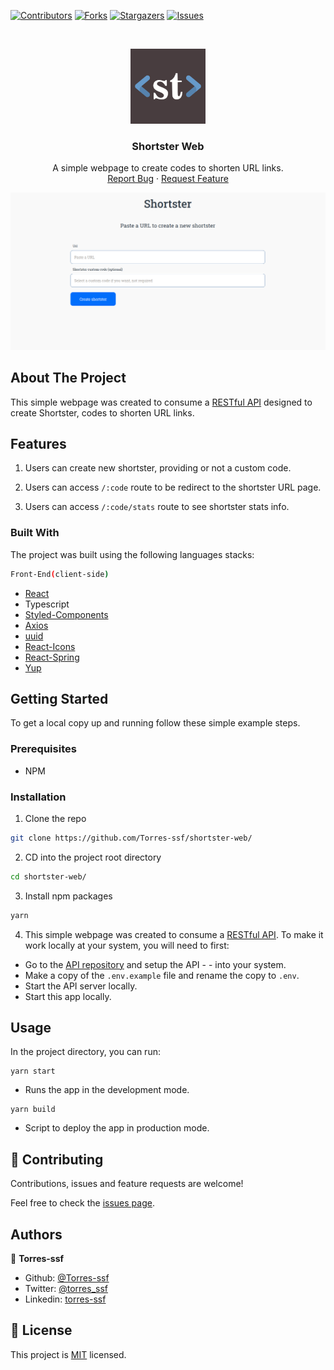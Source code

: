 [![Contributors][contributors-shield]][contributors-url]
[![Forks][forks-shield]][forks-url]
[![Stargazers][stars-shield]][stars-url]
[![Issues][issues-shield]][issues-url]

<!-- PROJECT LOGO -->
<br />
<p align="center">
    <img src="logo.png" alt="Logo" width="120" height="120">

  <h3 align="center">Shortster Web</h3>

  <p align="center">
    A simple webpage to create codes to shorten URL links.
    <br />
    <a href="https://github.com/Torres-ssf/shortster-web/issues">Report Bug</a>
    ·
    <a href="https://github.com/Torres-ssf/shortster-web/issues">Request Feature</a>
  </p>
</p>

![](screenshot.png)

<!-- ABOUT THE PROJECT -->

## About The Project

This simple webpage was created to consume a [RESTful API](https://github.com/Torres-ssf/shortster-api) designed to create Shortster, codes to shorten URL links.

## Features

1. Users can create new shortster, providing or not a custom code.

2. Users can access `/:code` route to be redirect to the shortster URL page.

3. Users can access `/:code/stats` route to see shortster stats info.


### Built With

The project was built using the following languages stacks:

```sh
Front-End(client-side)
```

- [React](https://github.com/facebook/react)
- Typescript
- [Styled-Components](https://styled-components.com/)
- [Axios](https://www.npmjs.com/package/axios)
- [uuid](https://www.npmjs.com/package/uuid)
- [React-Icons](https://react-icons.github.io/react-icons/)
- [React-Spring](https://www.react-spring.io/)
- [Yup](https://www.npmjs.com/package/yup)

<!-- GETTING STARTED -->

## Getting Started

To get a local copy up and running follow these simple example steps.

### Prerequisites

- NPM

### Installation

1. Clone the repo

```sh
git clone https://github.com/Torres-ssf/shortster-web/
```

2. CD into the project root directory

```sh
cd shortster-web/
```

3. Install npm packages

```sh
yarn
```

4. This simple webpage was created to consume a [RESTful API](https://github.com/Torres-ssf/shortster-api). To make it work locally at your system, you will need to first:
  - Go to the [API repository](https://github.com/Torres-ssf/shortster-api) and setup the API - - into your system.
  - Make a copy of the `.env.example` file and rename the copy to `.env`.
  - Start the API server locally.
  - Start this app locally.

## Usage

In the project directory, you can run:

```JS
yarn start
```
- Runs the app in the development mode.<br />

```JS
yarn build
```
- Script to deploy the app in production mode.<br />


## 🤝 Contributing

Contributions, issues and feature requests are welcome!

Feel free to check the [issues page](https://github.com/Torres-ssf/shortster-web/issues).

## Authors

👤 **Torres-ssf**

- Github: [@Torres-ssf](https://github.com/Torres-ssf)
- Twitter: [@torres_ssf](https://twitter.com/torres_ssf)
- Linkedin: [torres-ssf](https://www.linkedin.com/in/torres-ssf/)

<!-- LICENSE -->

## 📝 License

This project is [MIT](LICENSE.md) licensed.

<!-- MARKDOWN LINKS & IMAGES -->

[contributors-shield]: https://img.shields.io/github/contributors/Torres-ssf/shortster-web.svg?style=flat-square
[contributors-url]: https://github.com/Torres-ssf/shortster-web/graphs/contributors
[forks-shield]: https://img.shields.io/github/forks/Torres-ssf/shortster-web.svg?style=flat-square
[forks-url]: https://github.com/Torres-ssf/shortster-web/network/members
[stars-shield]: https://img.shields.io/github/stars/Torres-ssf/shortster-web.svg?style=flat-square
[stars-url]: https://github.com/Torres-ssf/shortster-web/stargazers
[issues-shield]: https://img.shields.io/github/issues/Torres-ssf/shortster-web.svg?style=flat-square
[issues-url]: https://github.com/Torres-ssf/shortster-web/issues